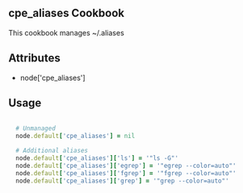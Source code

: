cpe_aliases Cookbook
----------------
This cookbook manages ~/.aliases

Attributes
----------
* node['cpe_aliases']

Usage
-----
```ruby

  # Unmanaged
  node.default['cpe_aliases'] = nil

  # Additional aliases
  node.default['cpe_aliases']['ls'] = '"ls -G"'
  node.default['cpe_aliases']['egrep'] = '"egrep --color=auto"'
  node.default['cpe_aliases']['fgrep'] = '"fgrep --color=auto"'
  node.default['cpe_aliases']['grep'] = '"grep --color=auto"'
```
